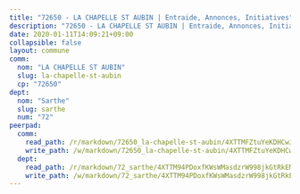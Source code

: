 ```yaml
---
title: "72650 - LA CHAPELLE ST AUBIN | Entraide, Annonces, Initiatives"
description: "72650 - LA CHAPELLE ST AUBIN | Entraide, Annonces, Initiatives"
date: 2020-01-11T14:09:21+09:00
collapsible: false
layout: commune
comm:
  nom: "LA CHAPELLE ST AUBIN"
  slug: la-chapelle-st-aubin
  cp: "72650"
dept:
  nom: "Sarthe"
  slug: sarthe
  num: "72"
peerpad:
  comm:
    read_path: /r/markdown/72650_la-chapelle-st-aubin/4XTTMFZtuYeKDHCwJc92NWbZb8KcKHr6Fgc2Ks9oFZJZNqhh9
    write_path: /w/markdown/72650_la-chapelle-st-aubin/4XTTMFZtuYeKDHCwJc92NWbZb8KcKHr6Fgc2Ks9oFZJZNqhh9-K3TgTqHV3r4UBibB5djEiHuXT3zdaAvytbx9ku7uuetB3EXEtyyG3zA51QAviwYTD8bWCJ7cWSLFkD9TaiD4Z6sNVYcQ6RTfbjxhTKirXiihibaQsfXzaEubsdx5KAFxeyXPyMaX
  dept:
    read_path: /r/markdown/72_sarthe/4XTTM94PDoxfKWsWMasdzrW998jkGtRkEM3CSUC42xSpuJKZ5
    write_path: /w/markdown/72_sarthe/4XTTM94PDoxfKWsWMasdzrW998jkGtRkEM3CSUC42xSpuJKZ5-K3TgTpjFyG67yVeuXvSAfSYzY4Yx2FMtDhgpv5HM2EDBJRVMn95z33xx4XjRNYNVaVsBPQ1t4pG9MoyNqwTqa8mcnEUB8rK4BMVbvUhCtGWCPSFnDCaT8GJTyimDgsCirLN3zswh
---
```


